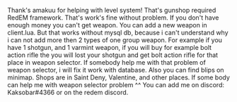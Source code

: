 Thank's amakuu for helping with level system!
That's gunshop required RedEM framework. That's work's fine without problem. If you don't have enough money you can't get weapon. You can add a new weapon in client.lua. But that works without mysql db, because i can't understand why i can not add more then 2 types of one group weapon. For example if you have 1 shotgun, and 1 varmint weapon, if you will buy for example bolt action rifle the you will lost your shotgun and get bolt action rifle for that place in weapon selector. If somebody help me with that problem of weapon selector, i will fix it work with database. 
Also you can find blips on minimap. Shops are in Saint Deny, Valentine, and other places.
If some body can help me with weapon selector problem ^^ You can add me on discord: Kaksobar#4366 or on the redem discord.
